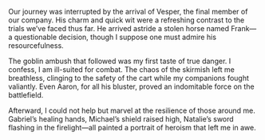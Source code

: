Our journey was interrupted by the arrival of Vesper, the final member of our company. His charm and quick wit were a refreshing contrast to the trials we’ve faced thus far. He arrived astride a stolen horse named Frank—a questionable decision, though I suppose one must admire his resourcefulness.

The goblin ambush that followed was my first taste of true danger. I confess, I am ill-suited for combat. The chaos of the skirmish left me breathless, clinging to the safety of the cart while my companions fought valiantly. Even Aaron, for all his bluster, proved an indomitable force on the battlefield.

Afterward, I could not help but marvel at the resilience of those around me. Gabriel’s healing hands, Michael’s shield raised high, Natalie’s sword flashing in the firelight—all painted a portrait of heroism that left me in awe.